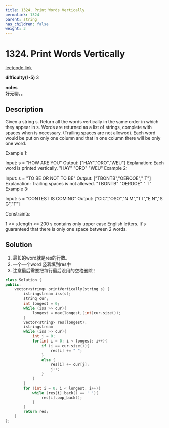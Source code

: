 ```yaml
---
title: 1324. Print Words Vertically
permalink: 1324
parent: string
has_children: false
weight: 3
---
```

# 1324. Print Words Vertically
[leetcode link](https://leetcode.com/problems/print-words-vertically/)

**difficulty(1-5)** 
3

**notes**   
好无聊。。

## Description
Given a string s. Return all the words vertically in the same order in which they appear in s.
Words are returned as a list of strings, complete with spaces when is necessary. (Trailing spaces are not allowed).
Each word would be put on only one column and that in one column there will be only one word.

 

Example 1:

Input: s = "HOW ARE YOU"
Output: ["HAY","ORO","WEU"]
Explanation: Each word is printed vertically. 
 "HAY"
 "ORO"
 "WEU"
Example 2:

Input: s = "TO BE OR NOT TO BE"
Output: ["TBONTB","OEROOE","   T"]
Explanation: Trailing spaces is not allowed. 
"TBONTB"
"OEROOE"
"   T"
Example 3:

Input: s = "CONTEST IS COMING"
Output: ["CIC","OSO","N M","T I","E N","S G","T"]
 

Constraints:

1 <= s.length <= 200
s contains only upper case English letters.
It's guaranteed that there is only one space between 2 words.

## Solution
1. 最长的word就是res的行数。
2. 一个一个word 竖着填到res中
3. 注意最后需要把每行最后没用的空格删除！


```c++
class Solution {
public:
    vector<string> printVertically(string s) {
        istringstream iss(s);
        string cur;
        int longest = 0;
        while (iss >> cur){
            longest = max(longest,(int)cur.size());
        }
        vector<string> res(longest);
        istringstream
        while (iss >> cur){
            int j = 0;
            for(int i = 0; i < longest; i++){
                if (j == cur.size()){
                    res[i] += " ";
                }
                else {
                    res[i] += cur[j];
                    j++;
                }
            }
        }
        for (int i = 0; i < longest; i++){
            while (res[i].back() == ' '){
                res[i].pop_back();
            }
        }
        return res;
    }
};
```

<!-- 
Default label
{: .label }

Blue label
{: .label .label-blue }

Stable
{: .label .label-green }

New release
{: .label .label-purple }

Coming soon
{: .label .label-yellow }

Deprecated
{: .label .label-red } -->
